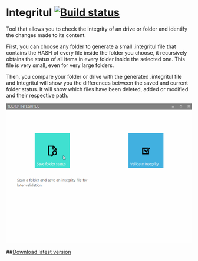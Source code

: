 # Integritul [![Build status](https://ci.appveyor.com/api/projects/status/ul1x7ajaj573gefn/branch/master?svg=true)](https://ci.appveyor.com/project/tulpep/integritul/branch/master)
Tool that allows you to check the integrity of an drive or folder and identify the changes made to its content. 

First, you can choose any folder to generate a small .integritul file that contains the HASH of every file inside the folder you choose, it recursively obtains the status of all items in every folder inside the selected one. This file is very small, even for very large folders. 

Then, you compare your folder or drive with the generated .integritul file and Integritul will show you the differences between the saved and current folder status. It will show which files have been deleted, added or modified and their respective path. 

![Screenshot](Images/integritul.gif)

##[Download latest version](https://github.com/Tulpep/Integritul/releases/latest)
